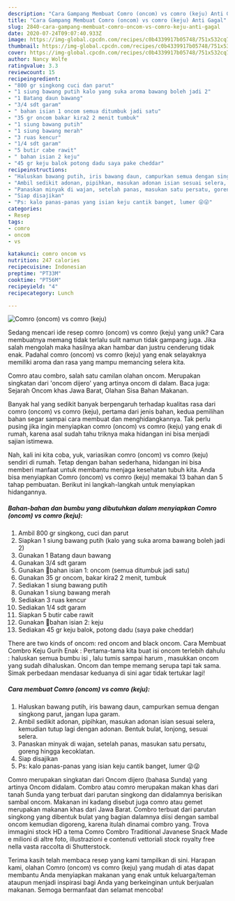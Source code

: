 ```yaml
---
description: "Cara Gampang Membuat Comro (oncom) vs comro (keju) Anti Gagal"
title: "Cara Gampang Membuat Comro (oncom) vs comro (keju) Anti Gagal"
slug: 2840-cara-gampang-membuat-comro-oncom-vs-comro-keju-anti-gagal
date: 2020-07-24T09:07:40.933Z
image: https://img-global.cpcdn.com/recipes/c0b4339917b05748/751x532cq70/comro-oncom-vs-comro-keju-foto-resep-utama.jpg
thumbnail: https://img-global.cpcdn.com/recipes/c0b4339917b05748/751x532cq70/comro-oncom-vs-comro-keju-foto-resep-utama.jpg
cover: https://img-global.cpcdn.com/recipes/c0b4339917b05748/751x532cq70/comro-oncom-vs-comro-keju-foto-resep-utama.jpg
author: Nancy Wolfe
ratingvalue: 3.3
reviewcount: 15
recipeingredient:
- "800 gr singkong cuci dan parut"
- "1 siung bawang putih kalo yang suka aroma bawang boleh jadi 2"
- "1 Batang daun bawang"
- "3/4 sdt garam"
- " bahan isian 1 oncom semua ditumbuk jadi satu"
- "35 gr oncom bakar kira2 2 menit tumbuk"
- "1 siung bawang putih"
- "1 siung bawang merah"
- "3 ruas kencur"
- "1/4 sdt garam"
- "5 butir cabe rawit"
- " bahan isian 2 keju"
- "45 gr keju balok potong dadu saya pake cheddar"
recipeinstructions:
- "Haluskan bawang putih, iris bawang daun, campurkan semua dengan singkong parut, jangan lupa garam."
- "Ambil sedikit adonan, pipihkan, masukan adonan isian sesuai selera, kemudian tutup lagi dengan adonan. Bentuk bulat, lonjong, sesuai selera."
- "Panaskan minyak di wajan, setelah panas, masukan satu persatu, goreng hingga kecoklatan."
- "Siap disajikan"
- "Ps: kalo panas-panas yang isian keju cantik banget, lumer 😜😜"
categories:
- Resep
tags:
- comro
- oncom
- vs

katakunci: comro oncom vs 
nutrition: 247 calories
recipecuisine: Indonesian
preptime: "PT33M"
cooktime: "PT56M"
recipeyield: "4"
recipecategory: Lunch

---
```



![Comro (oncom) vs comro (keju)](https://img-global.cpcdn.com/recipes/c0b4339917b05748/751x532cq70/comro-oncom-vs-comro-keju-foto-resep-utama.jpg)

Sedang mencari ide resep comro (oncom) vs comro (keju) yang unik? Cara membuatnya memang tidak terlalu sulit namun tidak gampang juga. Jika salah mengolah maka hasilnya akan hambar dan justru cenderung tidak enak. Padahal comro (oncom) vs comro (keju) yang enak selayaknya memiliki aroma dan rasa yang mampu memancing selera kita.

Comro atau combro, salah satu camilan olahan oncom. Merupakan singkatan dari &#39;oncom dijero&#39; yang artinya oncom di dalam. Baca juga: Sejarah Oncom khas Jawa Barat, Olahan Sisa Bahan Makanan.

Banyak hal yang sedikit banyak berpengaruh terhadap kualitas rasa dari comro (oncom) vs comro (keju), pertama dari jenis bahan, kedua pemilihan bahan segar sampai cara membuat dan menghidangkannya. Tak perlu pusing jika ingin menyiapkan comro (oncom) vs comro (keju) yang enak di rumah, karena asal sudah tahu triknya maka hidangan ini bisa menjadi sajian istimewa.


Nah, kali ini kita coba, yuk, variasikan comro (oncom) vs comro (keju) sendiri di rumah. Tetap dengan bahan sederhana, hidangan ini bisa memberi manfaat untuk membantu menjaga kesehatan tubuh kita. Anda bisa menyiapkan Comro (oncom) vs comro (keju) memakai 13 bahan dan 5 tahap pembuatan. Berikut ini langkah-langkah untuk menyiapkan hidangannya.

<!--inarticleads1-->

##### Bahan-bahan dan bumbu yang dibutuhkan dalam menyiapkan Comro (oncom) vs comro (keju):

1. Ambil 800 gr singkong, cuci dan parut
1. Siapkan 1 siung bawang putih (kalo yang suka aroma bawang boleh jadi 2)
1. Gunakan 1 Batang daun bawang
1. Gunakan 3/4 sdt garam
1. Gunakan  🍘bahan isian 1: oncom (semua ditumbuk jadi satu)
1. Gunakan 35 gr oncom, bakar kira2 2 menit, tumbuk
1. Sediakan 1 siung bawang putih
1. Gunakan 1 siung bawang merah
1. Sediakan 3 ruas kencur
1. Sediakan 1/4 sdt garam
1. Siapkan 5 butir cabe rawit
1. Gunakan  🍘bahan isian 2: keju
1. Sediakan 45 gr keju balok, potong dadu (saya pake cheddar)


There are two kinds of oncom: red oncom and black oncom. Cara Membuat Combro Keju Gurih Enak : Pertama-tama kita buat isi oncom terlebih dahulu : haluskan semua bumbu isi , lalu tumis sampai harum , masukkan oncom yang sudah dihaluskan. Oncom dan tempe memang serupa tapi tak sama. Simak perbedaan mendasar keduanya di sini agar tidak tertukar lagi! 

<!--inarticleads2-->

##### Cara membuat Comro (oncom) vs comro (keju):

1. Haluskan bawang putih, iris bawang daun, campurkan semua dengan singkong parut, jangan lupa garam.
1. Ambil sedikit adonan, pipihkan, masukan adonan isian sesuai selera, kemudian tutup lagi dengan adonan. Bentuk bulat, lonjong, sesuai selera.
1. Panaskan minyak di wajan, setelah panas, masukan satu persatu, goreng hingga kecoklatan.
1. Siap disajikan
1. Ps: kalo panas-panas yang isian keju cantik banget, lumer 😜😜


Comro merupakan singkatan dari Oncom dijero (bahasa Sunda) yang artinya Oncom didalam. Combro atau comro merupakan makan khas dari tanah Sunda yang terbuat dari parutan singkong dan didalamnya berisikan sambal oncom. Makanan ini kadang disebut juga comro atau gemet merupakan makanan khas dari Jawa Barat. Combro terbuat dari parutan singkong yang dibentuk bulat yang bagian dalamnya diisi dengan sambal oncom kemudian digoreng, karena itulah dinamai combro yang. Trova immagini stock HD a tema Comro Combro Traditional Javanese Snack Made e milioni di altre foto, illustrazioni e contenuti vettoriali stock royalty free nella vasta raccolta di Shutterstock. 

Terima kasih telah membaca resep yang kami tampilkan di sini. Harapan kami, olahan Comro (oncom) vs comro (keju) yang mudah di atas dapat membantu Anda menyiapkan makanan yang enak untuk keluarga/teman ataupun menjadi inspirasi bagi Anda yang berkeinginan untuk berjualan makanan. Semoga bermanfaat dan selamat mencoba!
